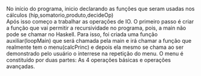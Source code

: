No início do programa, inicio declarando as funções que seram usadas nos cálculos (hip,somatorio,produto,decideOp)<br>
Após isso começo a trabalhar as operações de IO. O primeiro passo é criar a função que vai permitir a recursividade no programa, pois, a main não pode se chamar no Haskell.
Para isso, foi criada uma função auxiliar(loopMain) que será chamada pela main e irá chamar a função que realmente tem o menu(calcPrinc) e depois ela mesmo se chama ao ser demonstrado pelo usuário o interrese na repetição do menu.
O menu é constituído por duas partes: As 4 operações básicas e operações avançadas.
